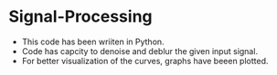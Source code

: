 # Signal-Processing
* This code has been wriiten in Python.
* Code has capcity to denoise and deblur the given input signal.
* For better visualization of the curves, graphs have beeen plotted.
